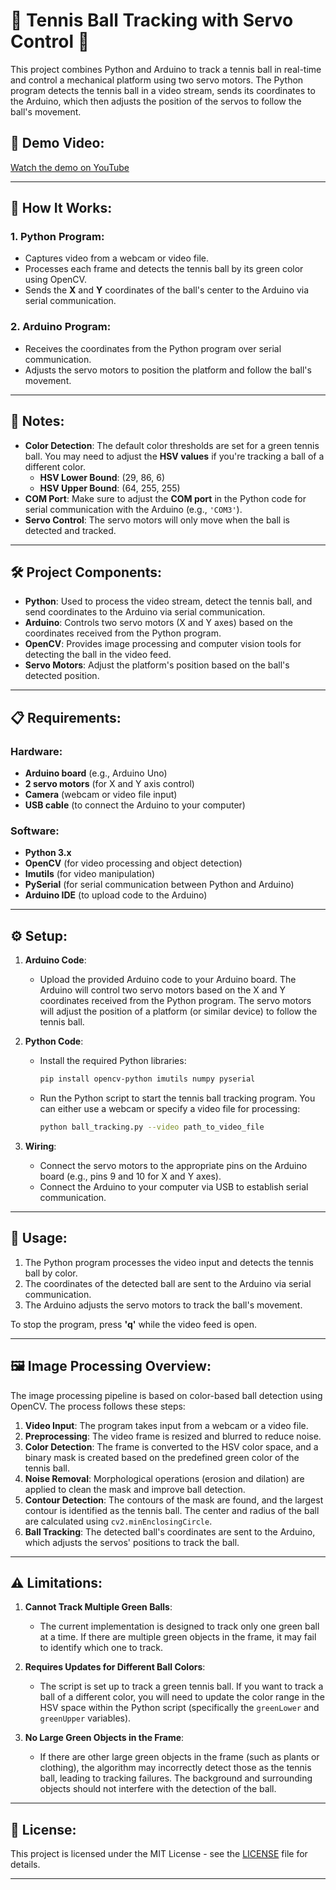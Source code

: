 # 🎾 Tennis Ball Tracking with Servo Control 🚀

This project combines Python and Arduino to track a tennis ball in real-time and control a mechanical platform using two servo motors. The Python program detects the tennis ball in a video stream, sends its coordinates to the Arduino, which then adjusts the position of the servos to follow the ball's movement.

## 🎥 Demo Video:
[Watch the demo on YouTube](https://youtu.be/4kyPQEncLbc?si=QymId3UWWP7ilqp2)

---

## 🤖 How It Works:

### 1. **Python Program**:
- Captures video from a webcam or video file.
- Processes each frame and detects the tennis ball by its green color using OpenCV.
- Sends the **X** and **Y** coordinates of the ball's center to the Arduino via serial communication.

### 2. **Arduino Program**:
- Receives the coordinates from the Python program over serial communication.
- Adjusts the servo motors to position the platform and follow the ball's movement.

---

## 📝 Notes:
- **Color Detection**: The default color thresholds are set for a green tennis ball. You may need to adjust the **HSV values** if you're tracking a ball of a different color.
    - **HSV Lower Bound**: (29, 86, 6)
    - **HSV Upper Bound**: (64, 255, 255)
- **COM Port**: Make sure to adjust the **COM port** in the Python code for serial communication with the Arduino (e.g., `'COM3'`).
- **Servo Control**: The servo motors will only move when the ball is detected and tracked.

---

## 🛠️ Project Components:
- **Python**: Used to process the video stream, detect the tennis ball, and send coordinates to the Arduino via serial communication.
- **Arduino**: Controls two servo motors (X and Y axes) based on the coordinates received from the Python program.
- **OpenCV**: Provides image processing and computer vision tools for detecting the ball in the video feed.
- **Servo Motors**: Adjust the platform's position based on the ball's detected position.

---

## 📋 Requirements:

### Hardware:
- **Arduino board** (e.g., Arduino Uno)
- **2 servo motors** (for X and Y axis control)
- **Camera** (webcam or video file input)
- **USB cable** (to connect the Arduino to your computer)

### Software:
- **Python 3.x**
- **OpenCV** (for video processing and object detection)
- **Imutils** (for video manipulation)
- **PySerial** (for serial communication between Python and Arduino)
- **Arduino IDE** (to upload code to the Arduino)

---

## ⚙️ Setup:

1. **Arduino Code**:
   - Upload the provided Arduino code to your Arduino board. The Arduino will control two servo motors based on the X and Y coordinates received from the Python program. The servo motors will adjust the position of a platform (or similar device) to follow the tennis ball.

2. **Python Code**:
   - Install the required Python libraries:
     ```bash
     pip install opencv-python imutils numpy pyserial
     ```
   - Run the Python script to start the tennis ball tracking program. You can either use a webcam or specify a video file for processing:
     ```bash
     python ball_tracking.py --video path_to_video_file
     ```

3. **Wiring**:
   - Connect the servo motors to the appropriate pins on the Arduino board (e.g., pins 9 and 10 for X and Y axes).
   - Connect the Arduino to your computer via USB to establish serial communication.

---

## 🏃 Usage:
1. The Python program processes the video input and detects the tennis ball by color.
2. The coordinates of the detected ball are sent to the Arduino via serial communication.
3. The Arduino adjusts the servo motors to track the ball's movement.

To stop the program, press **'q'** while the video feed is open.

---

## 🖼️ Image Processing Overview:
The image processing pipeline is based on color-based ball detection using OpenCV. The process follows these steps:

1. **Video Input**: The program takes input from a webcam or a video file.
2. **Preprocessing**: The video frame is resized and blurred to reduce noise.
3. **Color Detection**: The frame is converted to the HSV color space, and a binary mask is created based on the predefined green color of the tennis ball.
4. **Noise Removal**: Morphological operations (erosion and dilation) are applied to clean the mask and improve ball detection.
5. **Contour Detection**: The contours of the mask are found, and the largest contour is identified as the tennis ball. The center and radius of the ball are calculated using `cv2.minEnclosingCircle`.
6. **Ball Tracking**: The detected ball's coordinates are sent to the Arduino, which adjusts the servos' positions to track the ball.

---

## ⚠️ Limitations:

1. **Cannot Track Multiple Green Balls**:
   - The current implementation is designed to track only one green ball at a time. If there are multiple green objects in the frame, it may fail to identify which one to track.

2. **Requires Updates for Different Ball Colors**:
   - The script is set up to track a green tennis ball. If you want to track a ball of a different color, you will need to update the color range in the HSV space within the Python script (specifically the `greenLower` and `greenUpper` variables).

3. **No Large Green Objects in the Frame**:
   - If there are other large green objects in the frame (such as plants or clothing), the algorithm may incorrectly detect those as the tennis ball, leading to tracking failures. The background and surrounding objects should not interfere with the detection of the ball.

---

## 📜 License:
This project is licensed under the MIT License - see the [LICENSE](./LICENSE) file for details.

---
